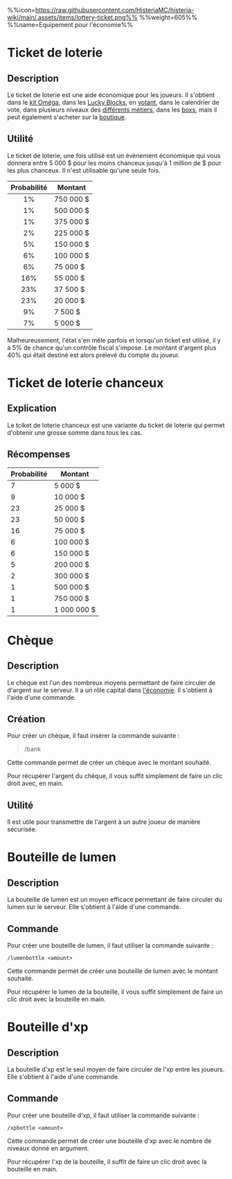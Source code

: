 %%icon=https://raw.githubusercontent.com/HisteriaMC/histeria-wiki/main/.assets/items/lottery-ticket.png%%
%%weight=605%%
%%name=Equipement pour l'économie%%

# Ticket de loterie

## Description
Le ticket de loterie est une aide économique pour les joueurs. Il s'obtient dans le [kit Oméga](https://histeria.fr/wiki/3-gameplay/kits), dans les [Lucky Blocks](https://histeria.fr/wiki/2-equipement/other), en [votant](https://minecraftpocket-servers.com/server/82450/vote), dans le calendrier de vote, dans plusieurs niveaux des [différents métiers](https://histeria.fr/wiki/7-metiers), dans les [boxs](https://histeria.fr/wiki/2-equipement/keys), mais il peut également s'acheter sur la [boutique](https://shop.histeria.fr/category/grade-a-vie-bedrock).

## Utilité 
Le ticket de loterie, une fois utilisé est un évènement économique qui vous donnera entre 5 000 $ pour les moins chanceux jusqu'à 1 million de $ pour les plus chanceux. Il n'est utilisable qu'une seule fois.

| Probabilité     | Montant      | 
|:---------------:|--------------|
| 1%              | 750 000 $    |
| 1%              | 500 000 $    |
| 1%              | 375 000 $    |
| 2%              | 225 000 $    |
| 5%              | 150 000 $    |
| 6%              | 100 000 $    |
| 6%              | 75 000 $     |
| 16%             | 55 000 $     |
| 23%             | 37 500 $     |
| 23%             | 20 000 $     |
| 9%              | 7 500 $      |
| 7%              | 5 000 $      |


Malheureusement, l'état s'en mêle parfois et lorsqu'un ticket est utilisé, il y a 5% de chance qu'un contrôle fiscal s'impose. Le montant d'argent plus 40% qui était destiné est alors prélevé du compte du joueur.


# Ticket de loterie chanceux
## Explication
Le tciket de loterie chanceux est une variante du ticket de loterie qui permet d'obtenir une grosse somme dans tous les cas.

## Récompenses
| Probabilité | Montant |
| --- | --- |
| 7 | 5 000 $ |
| 9 | 10 000 $ |
| 23 | 25 000 $ |
| 23 | 50 000 $ |
| 16 | 75 000 $ |
| 6 | 100 000 $ |
| 6 | 150 000 $ |
| 5 | 200 000 $ |
| 2 | 300 000 $ |
| 1 | 500 000 $ |
| 1 | 750 000 $ |
| 1 | 1 000 000 $ |


# Chèque

## Description 
Le chèque est l'un des nombreux moyens permettant de faire circuler de d'argent sur le serveur. Il a un rôle capital dans [l'économie](https://histeria.fr/wiki/4-commandes/economy-commands). Il s'obtient à l'aide d'une commande.

## Création

Pour créer un chèque, il faut insérer la commande suivante :
>/bank <montant> 

Cette commande permet de créer un chèque avec le montant souhaité.

Pour récupérer l'argent du chèque, il vous suffit simplement de faire un clic droit avec, en main.

## Utilité
Il est utile pour transmettre de l'argent à un autre joueur de manière sécurisée.


# Bouteille de lumen 

## Description
La bouteille de lumen est un moyen efficace permettant de faire circuler du lumen sur le serveur. Elle s'obtient à l'aide d'une commande.

## Commande
Pour créer une bouteille de lumen, il faut utiliser la commande suivante :

`/lumenbottle <amount>`

Cette commande permet de créer une bouteille de lumen avec le montant souhaité.

Pour récupérer le lumen de la bouteille, il vous suffit simplement de faire un clic droit avec la bouteille en main.


# Bouteille d'xp

## Description
La bouteille d'xp est le seul moyen de faire circuler de l'xp entre les joueurs. Elle s'obtient à l'aide d'une commande.

## Commande
Pour créer une bouteille d'xp, il faut utiliser la commande suivante :

`/xpbottle <amount>`

Cette commande permet de créer une bouteille d'xp avec le nombre de niveaux donné en argument.

Pour récupérer l'xp de la bouteille, il suffit de faire un clic droit avec la bouteille en main.
